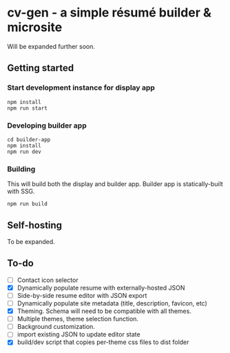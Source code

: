 # cv-gen - a simple résumé builder & microsite

Will be expanded further soon.

## Getting started

### Start development instance for display app

```
npm install
npm run start
```

### Developing builder app

```
cd builder-app
npm install
npm run dev
```

### Building

This will build both the display and builder app. Builder app is statically-built with SSG.

```
npm run build
```

## Self-hosting

To be expanded.

## To-do

- [ ] Contact icon selector 
- [x] Dynamically populate resume with externally-hosted JSON
- [ ] Side-by-side resume editor with JSON export
- [ ] Dynamically populate site metadata (title, description, favicon, etc)
- [x] Theming. Schema will need to be compatible with all themes.
- [ ] Multiple themes, theme selection function.
- [ ] Background customization.
- [ ] import existing JSON to update editor state
- [x] build/dev script that copies per-theme css files to dist folder
